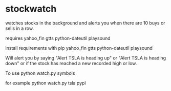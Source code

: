 # stockwatch
watches stocks in the background and alerts you when there are 10 buys or sells in a row.

requires 
yahoo_fin
gtts
python-dateutil
playsound

install requirements with
pip yahoo_fin gtts python-dateutil playsound


Will alert you by saying 
"Alert TSLA is heading up" or "Alert TSLA is heading down"
or if the stock has reached a new recorded high or low.

To use
python watch.py symbols

for example
python watch.py tsla pypl

